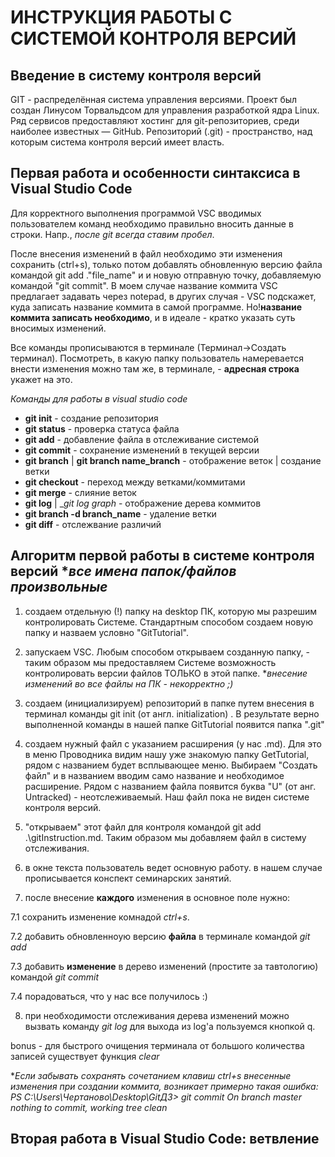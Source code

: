 # ИНСТРУКЦИЯ РАБОТЫ С СИСТЕМОЙ КОНТРОЛЯ ВЕРСИЙ
## Введение в систему контроля версий
GIT - распределённая система управления версиями. Проект был создан Линусом Торвальдсом для управления разработкой ядра Linux. 
Ряд сервисов предоставляют хостинг для git-репозиториев, среди наиболее известных — GitHub.
Репозиторий (.git) - пространство, над которым система контроля версий имеет власть.

## __Первая работа и особенности синтаксиса в Visual Studio Code__

Для корректного выполнения программой VSC вводимых пользователем команд необходимо правильно вносить данные в строки. Напр., *после git всегда ставим пробел*.

После внесения изменений в файл необходимо эти изменения сохранить (ctrl+s), только потом добавлять обновленную версию файла командой git add .\"file_name" и и новую отправную точку, добавляемую командой "git commit". В моем случае название коммита VSC предлагает задавать через notepad, в других случая - VSC подскажет, куда записать название коммита в самой программе. Но!__название коммита записать необходимо__, и в идеале - кратко указать суть вносимых изменений. 

Все команды прописываются в терминале (Терминал->Создать терминал). Посмотреть, в какую папку пользователь намеревается внести изменения можно там же, в терминале, - **адресная строка** укажет на это. 

*Команды для работы в visual studio code*
* __git init__ - создание репозитория
* __git status__ - проверка статуса файла
* __git add__ - добавление файла в отслеживание системой
* __git commit__ - сохранение изменений в текущей версии
* __git branch__ | __git branch name_branch__ - отображение веток | создание ветки 
* __git checkout__ - переход между ветками/коммитами 
* __git merge__ - слияние веток
* __git log__ | __git log graph_ - отображение дерева коммитов 
* __git branch -d branch_name__ - удаление ветки 
* __git diff__ - отслежвание различий

## Алгоритм первой работы в системе контроля версий **все имена папок/файлов произвольные*
1. создаем отдельную (!) папку на desktop ПК, которую мы разрешим контролировать Системе.
 Стандартным способом создаем новую папку и назваем условно "GitTutorial".  
 2. запускаем VSC. Любым способом открываем созданную папку, - таким образом мы предоставляем Системе возможность контролировать версии файлов ТОЛЬКО в этой папке. **внесение изменений во все файлы на ПК - некорректно ;)*

 3. создаем (инициализируем) репозиторий в папке путем внесения в терминал команды git init (от англ. initialization) . В результате верно выполненной команды в нашей папке GitTutorial появится папка ".git"

 4. создаем нужный файл с указанием расширения (у нас .md). Для это в меню Проводника видим нашу уже знакомую папку GetTutorial, рядом с названием будет всплывающее меню. Выбираем "Создать файл" и в названием вводим само название и необходимое расширение. Рядом с названием файла появится буква "U" (от анг. Untracked) - неотслеживаемый. Наш файл пока не виден системе контроля версий. 

5. "открываем" этот файл для контроля командой git add .\gitInstruction.md. Таким образом мы добавляем файл в систему отслеживания.
6. в окне текста пользователь ведет основную работу. в нашем случае прописывается конспект семинарских занятий. 
7. после внесение **каждого** изменения в основное поле нужно:

7.1 сохранить изменение комнадой *ctrl+s*.

7.2 добавить обновленноую версию **файла** в терминале командой *git add* 

7.3 добавить **изменение** в дерево изменений (простите за тавтологию) командой *git commit* 

7.4 порадоваться, что у нас все получилось :)

8. при необходимости отслеживания дерева изменений можно вызвать команду *git log*
для выхода из lоg'а пользуемся кнопкой q.

bonus - для быстрого очищения терминала от большого количества записей существует функция *clear*

**Если забывать сохранять сочетанием клавиш ctrl+s внесенные изменения при создании коммита, возникает примерно такая ошибка: 
PS C:\Users\Чертаново\Desktop\GitДЗ> git commit
On branch master
nothing to commit, working tree clean*


## __Вторая работа в Visual Studio Code: ветвление__